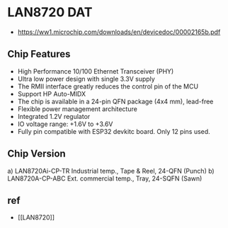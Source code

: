 
# LAN8720 DAT

- https://ww1.microchip.com/downloads/en/devicedoc/00002165b.pdf



## Chip Features 

- High Performance 10/100 Ethernet Transceiver (PHY)
- Ultra low power design with single 3.3V supply
- The RMII interface greatly reduces the control pin of the MCU
- Support HP Auto-MIDX
- The chip is available in a 24-pin QFN package (4x4 mm), lead-free
- Flexible power management architecture
- Integrated 1.2V regulator
- IO voltage range: +1.6V to +3.6V
- Fully pin compatible with ESP32 devkitc board. Only 12 pins used.


## Chip Version 

a) LAN8720Ai-CP-TR
Industrial temp., Tape & Reel, 24-QFN (Punch)
b) LAN8720A-CP-ABC
Ext. commercial temp., Tray, 24-SQFN (Sawn)


## ref 

- [[LAN8720]]